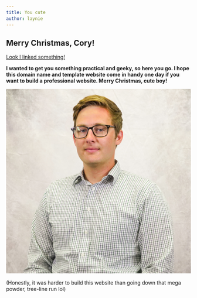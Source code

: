 ```yaml
---
title: You cute
author: laynie
---
```

## Merry Christmas, Cory!

[Look I linked something!](https://www.youtube.com/watch?v=yXQViqx6GMY)


__I wanted to get you something practical and geeky, so here you go. I hope this domain name and template website come in handy one day if you want to build a professional website. Merry Christmas, cute boy!__

![Teeheehee](/img/Profile_Pic.jpg)



(Honestly, it was harder to build this website than going down that mega powder, tree-line run lol)
